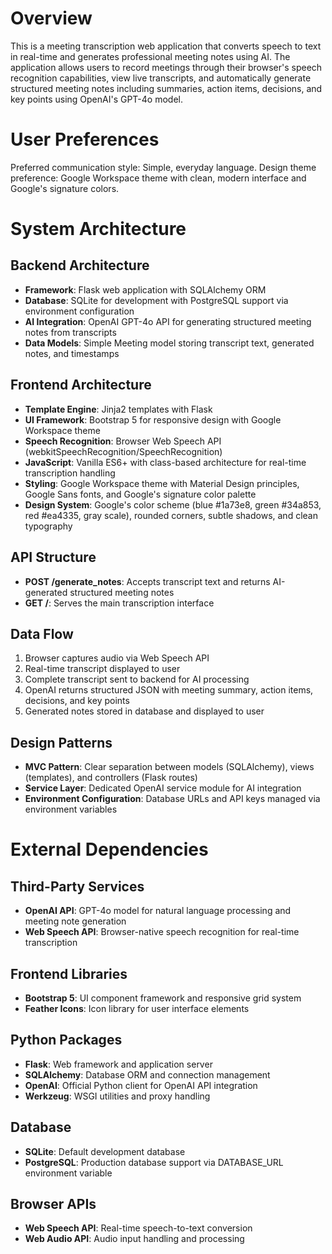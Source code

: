 # Overview

This is a meeting transcription web application that converts speech to text in real-time and generates professional meeting notes using AI. The application allows users to record meetings through their browser's speech recognition capabilities, view live transcripts, and automatically generate structured meeting notes including summaries, action items, decisions, and key points using OpenAI's GPT-4o model.

# User Preferences

Preferred communication style: Simple, everyday language.
Design theme preference: Google Workspace theme with clean, modern interface and Google's signature colors.

# System Architecture

## Backend Architecture
- **Framework**: Flask web application with SQLAlchemy ORM
- **Database**: SQLite for development with PostgreSQL support via environment configuration
- **AI Integration**: OpenAI GPT-4o API for generating structured meeting notes from transcripts
- **Data Models**: Simple Meeting model storing transcript text, generated notes, and timestamps

## Frontend Architecture
- **Template Engine**: Jinja2 templates with Flask
- **UI Framework**: Bootstrap 5 for responsive design with Google Workspace theme
- **Speech Recognition**: Browser Web Speech API (webkitSpeechRecognition/SpeechRecognition)
- **JavaScript**: Vanilla ES6+ with class-based architecture for real-time transcription handling
- **Styling**: Google Workspace theme with Material Design principles, Google Sans fonts, and Google's signature color palette
- **Design System**: Google's color scheme (blue #1a73e8, green #34a853, red #ea4335, gray scale), rounded corners, subtle shadows, and clean typography

## API Structure
- **POST /generate_notes**: Accepts transcript text and returns AI-generated structured meeting notes
- **GET /**: Serves the main transcription interface

## Data Flow
1. Browser captures audio via Web Speech API
2. Real-time transcript displayed to user
3. Complete transcript sent to backend for AI processing
4. OpenAI returns structured JSON with meeting summary, action items, decisions, and key points
5. Generated notes stored in database and displayed to user

## Design Patterns
- **MVC Pattern**: Clear separation between models (SQLAlchemy), views (templates), and controllers (Flask routes)
- **Service Layer**: Dedicated OpenAI service module for AI integration
- **Environment Configuration**: Database URLs and API keys managed via environment variables

# External Dependencies

## Third-Party Services
- **OpenAI API**: GPT-4o model for natural language processing and meeting note generation
- **Web Speech API**: Browser-native speech recognition for real-time transcription

## Frontend Libraries
- **Bootstrap 5**: UI component framework and responsive grid system
- **Feather Icons**: Icon library for user interface elements

## Python Packages
- **Flask**: Web framework and application server
- **SQLAlchemy**: Database ORM and connection management
- **OpenAI**: Official Python client for OpenAI API integration
- **Werkzeug**: WSGI utilities and proxy handling

## Database
- **SQLite**: Default development database
- **PostgreSQL**: Production database support via DATABASE_URL environment variable

## Browser APIs
- **Web Speech API**: Real-time speech-to-text conversion
- **Web Audio API**: Audio input handling and processing